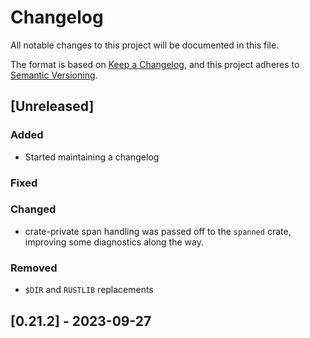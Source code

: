 # Changelog

All notable changes to this project will be documented in this file.

The format is based on [Keep a Changelog](https://keepachangelog.com/en/1.0.0/),
and this project adheres to [Semantic Versioning](https://semver.org/spec/v2.0.0.html).

## [Unreleased]

### Added

* Started maintaining a changelog

### Fixed

### Changed

* crate-private span handling was passed off to the `spanned` crate, improving some diagnostics along the way.

### Removed

* `$DIR` and `RUSTLIB` replacements

## [0.21.2] - 2023-09-27
